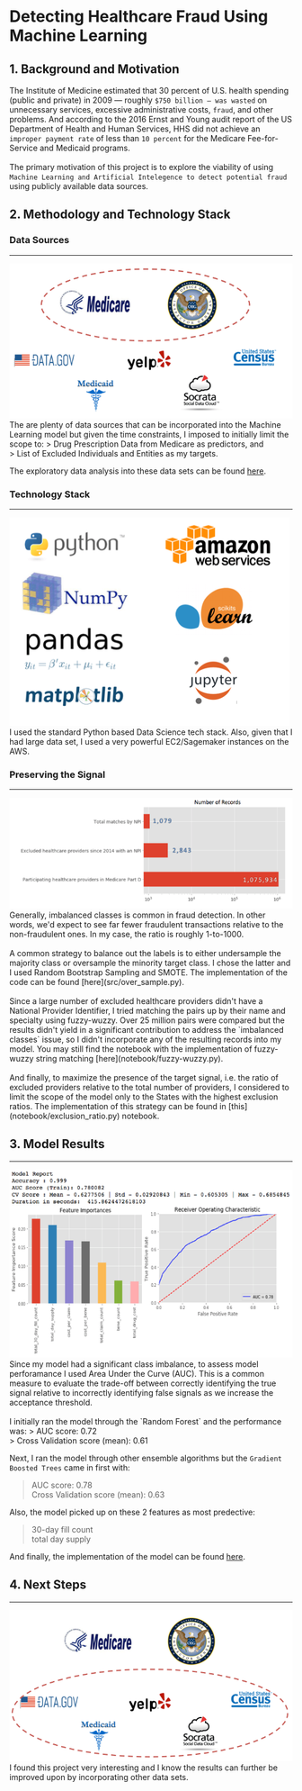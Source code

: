 
# Detecting Healthcare Fraud Using Machine Learning 
## 1. Background and Motivation
The Institute of Medicine estimated that 30 percent of U.S. health spending (public and private) in 2009 — roughly `$750 billion — was wasted` on unnecessary services, excessive administrative costs, `fraud`, and other problems. And according to the 2016 Ernst and Young audit report of the US Department of Health and Human Services, HHS did not achieve an `improper payment rate` of less than `10 percent` for the Medicare Fee-for-Service and Medicaid programs.
<br>
<br>
The primary motivation of this project is to explore the viability of using `Machine Learning and Artificial Intelegence to detect potential fraud` using publicly available data sources.


## 2. Methodology and Technology Stack
### Data Sources
---
<img src="images/data_sources.png">
<br>
The are plenty of data sources that can be incorporated into the Machine Learning model but given the time constraints, I imposed to initially limit the scope to:
> Drug Prescription Data from Medicare as predictors, and <br>
> List of Excluded Individuals and Entities as my targets.

The exploratory data analysis into these data sets can be found [here](notebooks/EDA.ipynb).

### Technology Stack
---
<img src="images/tech_stack.png">
<br>
I used the standard Python based Data Science tech stack. Also, given that I had large data set, I used a very powerful EC2/Sagemaker instances on the AWS.

### Preserving the Signal
---
<img src="images/number_of_records.png">
<br>
Generally, imbalanced classes is common in fraud detection. In other words, we'd expect to see far fewer fraudulent transactions relative to the non-fraudulent ones. In my case, the ratio is roughly 1-to-1000. 
<br>
<br>
A common strategy to balance out the labels is to either undersample the majority class or oversample the minority target class. I chose the latter and I used Random Bootstrap Sampling and SMOTE. The implementation of the code can be found [here](src/over_sample.py).
<br>
<br>
Since a large number of excluded healthcare providers didn't have a National Provider Identifier, I tried matching the pairs up by their name and specialty using fuzzy-wuzzy. Over 25 million pairs were compared but the results didn't yield in a significant contribution to address the `imbalanced classes` issue, so I didn't incorporate any of the resulting records into my model. You may still find the notebook with the implementation of fuzzy-wuzzy string matching [here](notebook/fuzzy-wuzzy.py).
<br>
<br>
And finally, to maximize the presence of the target signal, i.e. the ratio of excluded providers relative to the total number of providers, I considered to limit the scope of the model only to the States with the highest exclusion ratios. The implementation of this strategy can be found in [this](notebook/exclusion_ratio.py) notebook.

## 3. Model Results
---
<img src="images/model_results.png">
<br>
Since my model had a significant class imbalance, to assess model perforamance I used Area Under the Curve (AUC). This is a common measure to evaluate the trade-off between correctly identifying the true signal relative to incorrectly identifying false signals as we increase the acceptance threshold.
<br>
<br>
I initially ran the model through the `Random Forest` and the performance was:
> AUC score: 0.72 <br>
> Cross Validation score (mean): 0.61

Next, I ran the model through other ensemble algorithms but the `Gradient Boosted Trees` came in first with:
> AUC score: 0.78 <br>
> Cross Validation score (mean): 0.63

Also, the model picked up on these 2 features as most predective:
> 30-day fill count <br>
> total day supply

And finally, the implementation of the model can be found [here](notebook/model.py).


## 4. Next Steps
---
<img src="images/next_steps.png">
<br>
I found this project very interesting and I know the results can further be improved upon by incorporating other data sets. 
